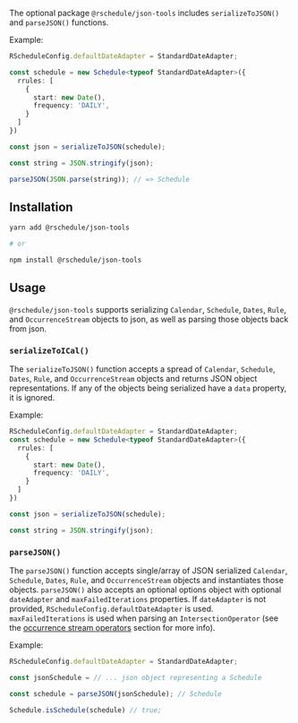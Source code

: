 The optional package `@rschedule/json-tools` includes `serializeToJSON()` and `parseJSON()` functions.

Example:

```typescript
RScheduleConfig.defaultDateAdapter = StandardDateAdapter;

const schedule = new Schedule<typeof StandardDateAdapter>({
  rrules: [
    {
      start: new Date(),
      frequency: 'DAILY',
    }
  ]
})

const json = serializeToJSON(schedule);

const string = JSON.stringify(json);

parseJSON(JSON.parse(string)); // => Schedule
```

## Installation

```bash
yarn add @rschedule/json-tools

# or

npm install @rschedule/json-tools
```

## Usage

`@rschedule/json-tools` supports serializing `Calendar`, `Schedule`, `Dates`, `Rule`, and `OccurrenceStream` objects to json, as well as parsing those objects back from json.

### `serializeToICal()`

The `serializeToJSON()` function accepts a spread of `Calendar`, `Schedule`, `Dates`, `Rule`, and `OccurrenceStream` objects and returns JSON object representations. If any of the objects being serialized have a `data` property, it is ignored.

Example:

```typescript
RScheduleConfig.defaultDateAdapter = StandardDateAdapter;
const schedule = new Schedule<typeof StandardDateAdapter>({
  rrules: [
    {
      start: new Date(),
      frequency: 'DAILY',
    }
  ]
})

const json = serializeToJSON(schedule);

const string = JSON.stringify(json);
```

### `parseJSON()`

The `parseJSON()` function accepts single/array of JSON serialized `Calendar`, `Schedule`, `Dates`, `Rule`, and `OccurrenceStream` objects and instantiates those objects. `parseJSON()` also accepts an optional
options object with optional `dateAdapter` and `maxFailedIterations` properties. If `dateAdapter` is not provided, `RScheduleConfig.defaultDateAdapter` is used. `maxFailedIterations` is used when parsing an `IntersectionOperator` (see the [occurrence stream operators](../../usage/operators#Intersection) section for more info).

Example:

```typescript
RScheduleConfig.defaultDateAdapter = StandardDateAdapter;

const jsonSchedule = // ... json object representing a Schedule

const schedule = parseJSON(jsonSchedule); // Schedule

Schedule.isSchedule(schedule) // true;
```

